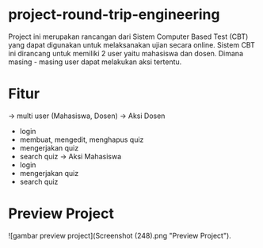 # project-round-trip-engineering
Project ini merupakan rancangan dari Sistem Computer Based Test (CBT) yang dapat digunakan untuk melaksanakan ujian secara online. Sistem CBT ini dirancang untuk memiliki 2 user yaitu mahasiswa dan dosen. Dimana masing - masing user dapat melakukan aksi tertentu.

# Fitur
-> multi user (Mahasiswa, Dosen)
-> Aksi Dosen
   - login
   - membuat, mengedit, menghapus quiz
   - mengerjakan quiz
   - search quiz 
-> Aksi Mahasiswa
   - login
   - mengerjakan quiz
   - search quiz

# Preview Project
![gambar preview project](Screenshot (248).png "Preview Project").
